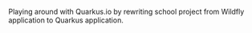 Playing around with Quarkus.io by rewriting school project from Wildfly application to Quarkus application.
